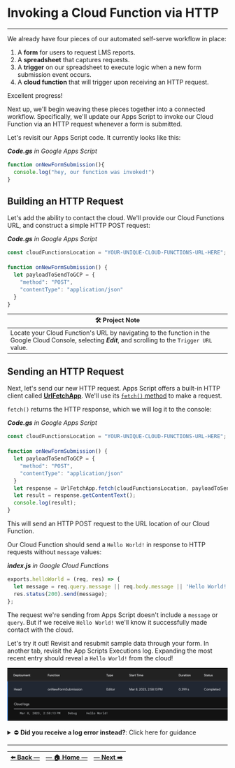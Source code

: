 # Invoking a Cloud Function via HTTP
---

We already have four pieces of our automated self-serve workflow in place:

1. A **form** for users to request LMS reports.
2. A **spreadsheet** that captures requests.
3. A **trigger** on our spreadsheet to execute logic when a new form submission event occurs.
4. A **cloud function** that will trigger upon receiving an HTTP request.

Excellent progress!

Next up, we'll begin weaving these pieces together into a connected workflow. Specifically, we'll update our Apps Script to invoke our Cloud Function via an HTTP request whenever a form is submitted.

Let's revisit our Apps Script code. It currently looks like this:

_**Code.gs** in Google Apps Script_
```JavaScript
function onNewFormSubmission(){
  console.log("hey, our function was invoked!")
}
```

## Building an HTTP Request

Let's add the ability to contact the cloud. We'll provide our Cloud Functions URL, and construct a simple HTTP POST request:

_**Code.gs** in Google Apps Script_
```javascript
const cloudFunctionsLocation = "YOUR-UNIQUE-CLOUD-FUNCTIONS-URL-HERE";

function onNewFormSubmission() {
  let payloadToSendToGCP = {
    "method": "POST",
    "contentType": "application/json"
  }
}
```

| 🛠️  Project Note |
|--------------------|
| Locate your Cloud Function's URL by navigating to the function in the Google Cloud Console, selecting _**Edit**_, and scrolling to the `Trigger URL` value.   |

## Sending an HTTP Request

Next, let's send our new HTTP request. Apps Script offers a built-in HTTP client called [**UrlFetchApp**](https://developers.google.com/apps-script/reference/url-fetch/url-fetch-app). We'll use its [`fetch()` method](https://developers.google.com/apps-script/reference/url-fetch/url-fetch-app#fetch) to make a request.

`fetch()` returns the HTTP response, which we will log it to the console:

_**Code.gs** in Google Apps Script_
```javascript
const cloudFunctionsLocation = "YOUR-UNIQUE-CLOUD-FUNCTIONS-URL-HERE";

function onNewFormSubmission() {
  let payloadToSendToGCP = {
    "method": "POST",
    "contentType": "application/json"
  }
  let response = UrlFetchApp.fetch(cloudFunctionsLocation, payloadToSendToGCP);
  let result = response.getContentText();
  console.log(result);
}
```

This will send an HTTP POST request to the URL location of our Cloud Function.

Our Cloud Function should send a `Hello World!` in response to HTTP requests without `message` values:

_**index.js** in Google Cloud Functions_
```JavaScript
exports.helloWorld = (req, res) => {
  let message = req.query.message || req.body.message || 'Hello World!';
  res.status(200).send(message);
};
```

The request we're sending from Apps Script doesn't include a `message` or  `query`. But if we receive `Hello World!` we'll know it successfully made contact with the cloud.

Let's try it out! Revisit and resubmit sample data through your form. In another tab, revisit the App Scripts Executions log. Expanding the most recent entry should reveal a `Hello World!` from the cloud!

![Executions log entry with Hello World message from GCP](../assets/images/successful_http_req_to_gcp.png)

<details><summary>⛔ <b>Did you receive a log error instead?</b>: Click here for guidance </summary>
<br>
<p>
If you received an Apps Script log error reading <b>Exception: You do not have permission to call UrlFetchApp.fetch.</b>, it is because Apps Script does not have authorization to make HTTP requests from your account.
</p>
<p>
To grant permissions, return to the Apps Script editor. Click <b><em>Run</b></em> (▶️). You'll see an <em>Authorization required</em> pop-up. Click <em>Review permissions</em>. You may receive another pop-up warning <em>Google hasn't verified this app</em>. At the bottom of this window is a tiny link reading <em>Advanced</em>. Click this. A menu will expand, reading <em>"Continue only if you understand the risks and trust the developer (YOUR-GOOGLE-ACCOUNT@gmail.com)."</em>
</p>
<p>
Now, this warning may feel alarming. But notice that the developer you are entrusting is <b><em>yourself</b></em>. You are granting yourself the ability to run <code>UrlFetchApp</code> on your own account. Click the small link reading <em>Go to Untitled project (unsafe)</em>. Click <em>Allow</em> in the next screen.
</p>
<p>
After allowing these permissions, revisit and repeat the instructions in the paragraph above this panel.
</details>

---

| [⬅️  Back —](./3.1_creating_a_google_cloud_function.md) | [— 🏠 Home —](https://github.com/courtneyphillips/project-canis-educere) | [— Next  ➡️](./3.3_sending_dynamic_parameters.md) |
| --- | --- | --- |
